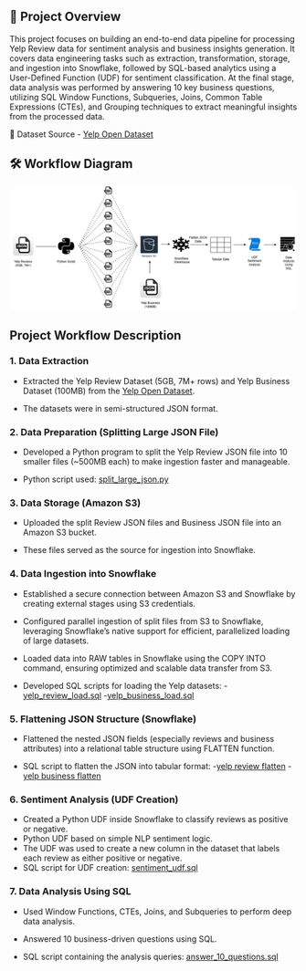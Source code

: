 ## 📄 Project Overview
This project focuses on building an end-to-end data pipeline for processing Yelp Review data for sentiment analysis and business insights generation.
It covers data engineering tasks such as extraction, transformation, storage, and ingestion into Snowflake, followed by SQL-based analytics using a User-Defined Function (UDF) for sentiment classification.
At the final stage, data analysis was performed by answering 10 key business questions, utilizing SQL Window Functions, Subqueries, Joins, Common Table Expressions (CTEs), and Grouping techniques to extract meaningful insights from the processed data.

🔗 Dataset Source - [Yelp Open Dataset](https://business.yelp.com/data/resources/open-dataset/)

## 🛠️ Workflow Diagram
![Project Workflow](./Images/project_workflow.png)

## Project Workflow Description
### 1. Data Extraction
- Extracted the Yelp Review Dataset (5GB, 7M+ rows) and Yelp Business Dataset (100MB) from the [Yelp Open Dataset](https://business.yelp.com/data/resources/open-dataset/).

- The datasets were in semi-structured JSON format.

### 2. Data Preparation (Splitting Large JSON File)
- Developed a Python program to split the Yelp Review JSON file into 10 smaller files (~500MB each) to make ingestion faster and manageable.

- Python script used: [split_large_json.py](./Scripts/split_large_file.py)

### 3. Data Storage (Amazon S3)
- Uploaded the split Review JSON files and Business JSON file into an Amazon S3 bucket.

- These files served as the source for ingestion into Snowflake.

### 4. Data Ingestion into Snowflake
- Established a secure connection between Amazon S3 and Snowflake by creating external stages using S3 credentials.

- Configured parallel ingestion of split files from S3 to Snowflake, leveraging Snowflake’s native support for efficient, parallelized loading of large datasets.

- Loaded data into RAW tables in Snowflake using the COPY INTO command, ensuring optimized and scalable data transfer from S3.

- Developed SQL scripts for loading the Yelp datasets:
  -[yelp_review_load.sql](./Snowflake_Queries/yelp_reviews_tables.sql)
  -[yelp_business_load.sql](./Snowflake_Queries/yelp_business_tables.sql) 

### 5. Flattening JSON Structure (Snowflake)
- Flattened the nested JSON fields (especially reviews and business attributes) into a relational table structure using FLATTEN function.

- SQL script to flatten the JSON into tabular format:
  -[yelp review flatten](./Snowflake_Queries/yelp_reviews_tables.sql)
  -[yelp business flatten](./Snowflake_Queries/yelp_business_tables.sql)

### 6. Sentiment Analysis (UDF Creation)
- Created a Python UDF inside Snowflake to classify reviews as positive or negative.
- Python UDF based on simple NLP sentiment logic.
- The UDF was used to create a new column in the dataset that labels each review as either positive or negative.
- SQL script for UDF creation:  [sentiment_udf.sql](./Snowflake_Queries/analyze_sentiment_udf.sql) 

### 7. Data Analysis Using SQL
- Used Window Functions, CTEs, Joins, and Subqueries to perform deep data analysis.

- Answered 10 business-driven questions using SQL.

- SQL script containing the analysis queries: [answer_10_questions.sql](./Snowflake_Queries/answer_10_questions.sql)
